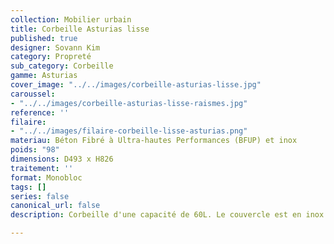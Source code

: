 ```yaml
---
collection: Mobilier urbain
title: Corbeille Asturias lisse
published: true
designer: Sovann Kim
category: Propreté
sub_category: Corbeille
gamme: Asturias
cover_image: "../../images/corbeille-asturias-lisse.jpg"
caroussel:
- "../../images/corbeille-asturias-lisse-raismes.jpg"
reference: ''
filaire:
- "../../images/filaire-corbeille-lisse-asturias.png"
materiau: Béton Fibré à Ultra-hautes Performances (BFUP) et inox
poids: "98"
dimensions: D493 x H826
traitement: ''
format: Monobloc
tags: []
series: false
canonical_url: false
description: Corbeille d'une capacité de 60L. Le couvercle est en inox brossé.

---
```

